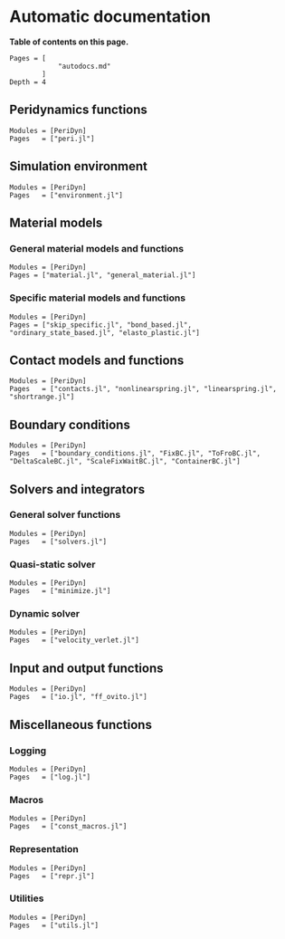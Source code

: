 # Automatic documentation

__Table of contents on this page.__
```@contents
Pages = [
            "autodocs.md"
        ]
Depth = 4
```

## Peridynamics functions

```@autodocs
Modules = [PeriDyn]
Pages   = ["peri.jl"]
```

## Simulation environment

```@autodocs
Modules = [PeriDyn]
Pages   = ["environment.jl"]
```

## Material models

### General material models and functions
```@autodocs
Modules = [PeriDyn]
Pages = ["material.jl", "general_material.jl"]
```

### Specific material models and functions
```@autodocs
Modules = [PeriDyn]
Pages = ["skip_specific.jl", "bond_based.jl", "ordinary_state_based.jl", "elasto_plastic.jl"]
```

## Contact models and functions

```@autodocs
Modules = [PeriDyn]
Pages   = ["contacts.jl", "nonlinearspring.jl", "linearspring.jl", "shortrange.jl"]
```

## Boundary conditions

```@autodocs
Modules = [PeriDyn]
Pages   = ["boundary_conditions.jl", "FixBC.jl", "ToFroBC.jl", "DeltaScaleBC.jl", "ScaleFixWaitBC.jl", "ContainerBC.jl"]
```

## Solvers and integrators

### General solver functions
```@autodocs
Modules = [PeriDyn]
Pages   = ["solvers.jl"]
```

### Quasi-static solver
```@autodocs
Modules = [PeriDyn]
Pages   = ["minimize.jl"]
```

### Dynamic solver
```@autodocs
Modules = [PeriDyn]
Pages   = ["velocity_verlet.jl"]
```

## Input and output functions

```@autodocs
Modules = [PeriDyn]
Pages   = ["io.jl", "ff_ovito.jl"]
```


## Miscellaneous functions

### Logging
```@autodocs
Modules = [PeriDyn]
Pages   = ["log.jl"]
```

### Macros
```@autodocs
Modules = [PeriDyn]
Pages   = ["const_macros.jl"]
```

### Representation
```@autodocs
Modules = [PeriDyn]
Pages   = ["repr.jl"]
```

### Utilities
```@autodocs
Modules = [PeriDyn]
Pages   = ["utils.jl"]
```